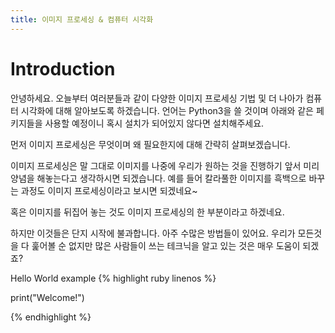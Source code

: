 ```yaml
---
title: 이미지 프로세싱 & 컴퓨터 시각화
---
```


# Introduction
안녕하세요. 오늘부터 여러분들과 같이 다양한 이미지 프로세싱 기법 및 더 나아가 컴퓨터 시각화에 대해 알아보도록 하겠습니다. 언어는 Python3을 쓸 것이며 아래와 같은 페키지들을 사용할 예정이니 혹시 설치가 되어있지 않다면 설치해주세요.

먼저 이미지 프로세싱은 무엇이며 왜 필요한지에 대해 간략히 살펴보겠습니다.

이미지 프로세싱은 말 그대로 이미지를 나중에 우리가 원하는 것을 진행하기 앞서 미리 양념을 해놓는다고 생각하시면 되겠습니다. 예를 들어 칼라풀한 이미지를 흑백으로 바꾸는 과정도 이미지 프로세싱이라고 보시면 되겠네요~

혹은 이미지를 뒤집어 놓는 것도 이미지 프로세싱의 한 부분이라고 하겠네요.

하지만 이것들은 단지 시작에 불과합니다. 아주 수많은 방법들이 있어요. 우리가 모든것을 다 훑어볼 순 없지만 많은 사람들이 쓰는 테크닉을 알고 있는 것은 매우 도움이 되겠죠?


Hello World example
{% highlight ruby linenos %}

print("Welcome!")

{% endhighlight %}

